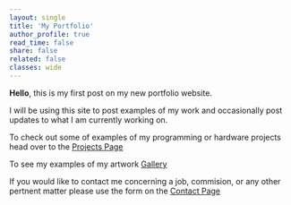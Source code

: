 ```yaml
---
layout: single
title: 'My Portfolio'
author_profile: true
read_time: false
share: false
related: false
classes: wide
---
```


**Hello**, this is my first post on my new portfolio website.

I will be using this site to post examples of my work and occasionally post updates to what I am currently working on.


To check out some of examples of my programming or hardware projects head over to the 
<a href= "/projects" class="btn btn--primary">Projects Page</a>

To see my examples of my artwork
<a href= "/gallery" class="btn btn--primary">Gallery</a>

If you would like to contact me concerning a job, commision, or any other pertnent matter please use the form on the
<a href= "/contact" class="btn btn--primary">Contact Page</a>

